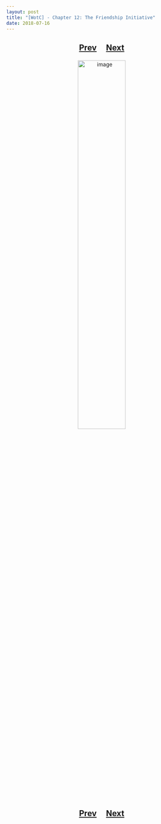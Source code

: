 ```yaml
---
layout: post
title: "[WotC] - Chapter 12: The Friendship Initiative"
date: 2018-07-16
---
```


<h2>
  <p style="text-align:center;">
    <a href="/wingsofthechorus/archive/2018/07/09/chapter11">Prev</a>
    &nbsp;&nbsp;&nbsp;
    <a href="/wingsofthechorus/archive">Next</a>
  </p>
</h2>

<p style="text-align:center;">
  <img src="/wingsofthechorus/images/comics/c12.png" width="50%" alt="image"/>
</p>

<h2>
  <p style="text-align:center;">
    <a href="/wingsofthechorus/archive/2018/07/09/chapter11">Prev</a>
    &nbsp;&nbsp;&nbsp;
    <a href="/wingsofthechorus/archive">Next</a>
  </p>
</h2>
